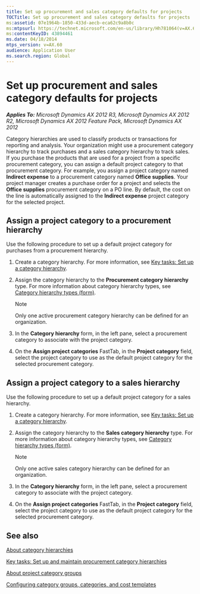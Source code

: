 ```yaml
---
title: Set up procurement and sales category defaults for projects
TOCTitle: Set up procurement and sales category defaults for projects
ms:assetid: 07e1964b-1850-433d-aecb-eca62c9a8b0c
ms:mtpsurl: https://technet.microsoft.com/en-us/library/Hh781064(v=AX.60)
ms:contentKeyID: 43894461
ms.date: 04/18/2014
mtps_version: v=AX.60
audience: Application User
ms.search.region: Global
---
```


# Set up procurement and sales category defaults for projects 


_**Applies To:** Microsoft Dynamics AX 2012 R3, Microsoft Dynamics AX 2012 R2, Microsoft Dynamics AX 2012 Feature Pack, Microsoft Dynamics AX 2012_

Category hierarchies are used to classify products or transactions for reporting and analysis. Your organization might use a procurement category hierarchy to track purchases and a sales category hierarchy to track sales. If you purchase the products that are used for a project from a specific procurement category, you can assign a default project category to that procurement category. For example, you assign a project category named **Indirect expense** to a procurement category named **Office supplies**. Your project manager creates a purchase order for a project and selects the **Office supplies** procurement category on a PO line. By default, the cost on the line is automatically assigned to the **Indirect expense** project category for the selected project.

## Assign a project category to a procurement hierarchy

Use the following procedure to set up a default project category for purchases from a procurement hierarchy.

1.  Create a category hierarchy. For more information, see [Key tasks: Set up a category hierarchy](key-tasks-set-up-a-category-hierarchy.md).

2.  Assign the category hierarchy to the **Procurement category hierarchy** type. For more information about category hierarchy types, see [Category hierarchy types (form)](https://technet.microsoft.com/en-us/library/hh227389\(v=ax.60\)).
    

    > [!NOTE]
    > <P>Only one active procurement category hierarchy can be defined for an organization.</P>



3.  In the **Category hierarchy** form, in the left pane, select a procurement category to associate with the project category.

4.  On the **Assign project categories** FastTab, in the **Project category** field, select the project category to use as the default project category for the selected procurement category.

## Assign a project category to a sales hierarchy

Use the following procedure to set up a default project category for a sales hierarchy.

1.  Create a category hierarchy. For more information, see [Key tasks: Set up a category hierarchy](key-tasks-set-up-a-category-hierarchy.md).

2.  Assign the category hierarchy to the **Sales category hierarchy** type. For more information about category hierarchy types, see [Category hierarchy types (form)](https://technet.microsoft.com/en-us/library/hh227389\(v=ax.60\)).
    

    > [!NOTE]
    > <P>Only one active sales category hierarchy can be defined for an organization.</P>



3.  In the **Category hierarchy** form, in the left pane, select a procurement category to associate with the project category.

4.  On the **Assign project categories** FastTab, in the **Project category** field, select the project category to use as the default project category for the selected procurement category.

## See also

[About category hierarchies](about-category-hierarchies.md)

[Key tasks: Set up and maintain procurement category hierarchies](key-tasks-set-up-and-maintain-procurement-category-hierarchies.md)

[About project category groups](about-project-category-groups.md)

[Configuring category groups, categories, and cost templates](configuring-category-groups-categories-and-cost-templates.md)

  


